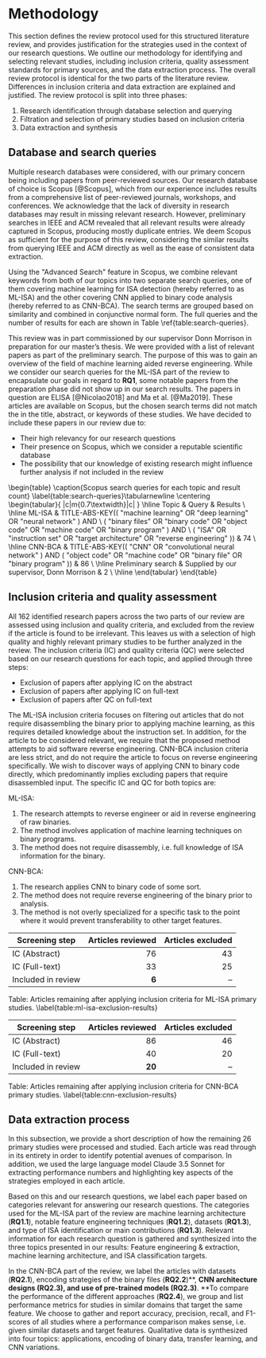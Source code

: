 # Methodology

This section defines the review protocol used for this structured literature review, and provides justification for the strategies used in the context of our research questions. We outline our methodology for identifying and selecting relevant studies, including inclusion criteria, quality assessment standards for primary sources, and the data extraction process. The overall review protocol is identical for the two parts of the literature review. Differences in inclusion criteria and data extraction are explained and justified. The review protocol is split into three phases:

1. Research identification through database selection and querying
2. Filtration and selection of primary studies based on inclusion criteria
3. Data extraction and synthesis

## Database and search queries

Multiple research databases were considered, with our primary concern being including papers from peer-reviewed sources. Our research database of choice is Scopus [@Scopus], which from our experience includes results from a comprehensive list of peer-reviewed journals, workshops, and conferences. We acknowledge that the lack of diversity in research databases may result in missing relevant research. However, preliminary searches in IEEE and ACM revealed that all relevant results were already captured in Scopus, producing mostly duplicate entries. We deem Scopus as sufficient for the purpose of this review, considering the similar results from querying IEEE and ACM directly as well as the ease of consistent data extraction.

Using the "Advanced Search" feature in Scopus, we combine relevant keywords from both of our topics into two separate search queries, one of them covering machine learning for ISA detection (hereby referred to as ML-ISA) and the other covering CNN applied to binary code analysis (hereby referred to as CNN-BCA). The search terms are grouped based on similarity and combined in conjunctive normal form. The full queries and the number of results for each are shown in Table \ref{table:search-queries}.

This review was in part commissioned by our supervisor Donn Morrison in preparation for our master’s thesis. We were provided with a list of relevant papers as part of the preliminary search. The purpose of this was to gain an overview of the field of machine learning aided reverse engineering. While we consider our search queries for the ML-ISA part of the review to encapsulate our goals in regard to **RQ1**, some notable papers from the preparation phase did not show up in our search results. The papers in question are ELISA [@Nicolao2018] and Ma et al. [@Ma2019]. These articles are available on Scopus, but the chosen search terms did not match the in the title, abstract, or keywords of these studies. We have decided to include these papers in our review due to:

- Their high relevancy for our research questions
- Their presence on Scopus, which we consider a reputable scientific database
- The possibility that our knowledge of existing research might influence further analysis if not included in the review

<!-- TODO: Inital preliminary research n ML-ISA provided by our supervisor -->

\begin{table}
\caption{Scopus search queries for each topic and result count}
\label{table:search-queries}\tabularnewline
\centering
\begin{tabular}{ |c|m{0.7\textwidth}|c| }
\hline
Topic & Query & Results \\
\hline
ML-ISA
& TITLE-ABS-KEY(( "machine learning" OR "deep learning" OR "neural network" ) AND \ ( "binary files" OR "binary code" OR "object code" OR "machine code" OR "binary program" ) AND \ ( "ISA" OR "instruction set" OR "target architecture" OR "reverse engineering" ))
& 74 \\
\hline
CNN-BCA
& TITLE-ABS-KEY(( "CNN" OR "convolutional neural network" ) AND ( "object code" OR "machine code" OR "binary file" OR "binary program" ))
& 86 \\
\hline
Preliminary search
& Supplied by our supervisor, Donn Morrison
& 2 \\
\hline
\end{tabular}
\end{table}

## Inclusion criteria and quality assessment

All 162 identified research papers across the two parts of our review are assessed using inclusion and quality criteria, and excluded from the review if the article is found to be irrelevant. This leaves us with a selection of high quality and highly relevant primary studies to be further analyzed in the review. The inclusion criteria (IC) and quality criteria (QC) were selected based on our research questions for each topic, and applied through three steps:

- Exclusion of papers after applying IC on the abstract
- Exclusion of papers after applying IC on full-text
- Exclusion of papers after QC on full-text

The ML-ISA inclusion criteria focuses on filtering out articles that do not require disassembling the binary prior to applying machine learning, as this requires detailed knowledge about the instruction set. In addition, for the article to be considered relevant, we require that the proposed method attempts to aid software reverse engineering. CNN-BCA inclusion criteria are less strict, and do not require the article to focus on reverse engineering specifically. We wish to discover ways of applying CNN to binary code directly, which predominantly implies excluding papers that require disassembled input. The specific IC and QC for both topics are:

<!-- TODO: **(Some mention of quality assesment would be nice ? )** -->

ML-ISA:

1. The research attempts to reverse engineer or aid in reverse engineering of raw binaries.
2. The method involves application of machine learning techniques on binary programs.
3. The method does not require disassembly, i.e. full knowledge of ISA information for the binary.

CNN-BCA:

1. The research applies CNN to binary code of some sort.
2. The method does not require reverse engineering of the binary prior to analysis.
3. The method is not overly specialized for a specific task to the point where it would prevent transferability to other target features.

| Screening step     | Articles reviewed | Articles excluded |
| ------------------ | ----------------: | ----------------: |
| IC (Abstract)      |                76 |                43 |
| IC (Full-text)     |                33 |                25 |
| Included in review |             **6** |                 – |

Table: Articles remaining after applying inclusion criteria for ML-ISA primary studies. \label{table:ml-isa-exclusion-results}

| Screening step     | Articles reviewed | Articles excluded |
| ------------------ | ----------------: | ----------------: |
| IC (Abstract)      |                86 |                46 |
| IC (Full-text)     |                40 |                20 |
| Included in review |            **20** |                 – |

Table: Articles remaining after applying inclusion criteria for CNN-BCA primary studies. \label{table:cnn-exclusion-results}

## Data extraction process

In this subsection, we provide a short description of how the remaining 26 primary studies were processed and studied. Each article was read through in its entirety in order to identify potential avenues of comparison. In addition, we used the large language model Claude 3.5 Sonnet for extracting performance numbers and highlighting key aspects of the strategies employed in each article.

Based on this and our research questions, we label each paper based on categories relevant for answering our research questions. The categories used for the ML-ISA part of the review are machine learning architecture (**RQ1.1**), notable feature engineering techniques (**RQ1.2**), datasets (**RQ1.3**), and type of ISA identification or main contributions (**RQ1.3**). Relevant information for each research question is gathered and synthesized into the three topics presented in our results: Feature engineering & extraction, machine learning architecture, and ISA classification targets.

In the CNN-BCA part of the review, we label the articles with datasets (**RQ2.1**), encoding strategies of the binary files (**RQ2.2**)**, **CNN architecture designs (**RQ2.3**), and use of pre-trained models (**RQ2.3**)**. **To compare the performance of the different approaches (**RQ2.4**), we group and list performance metrics for studies in similar domains that target the same feature. We choose to gather and report accuracy, precision, recall, and F1-scores of all studies where a performance comparison makes sense, i.e. given similar datasets and target features. Qualitative data is synthesized into four topics: applications, encoding of binary data, transfer learning, and CNN variations.
